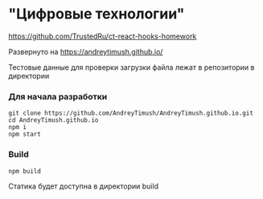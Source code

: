 # "Цифровые технологии"

https://github.com/TrustedRu/ct-react-hooks-homework

Развернуто на https://andreytimush.github.io/

Тестовые данные для проверки загрузки файла лежат в репозитории в директории 

### Для начала разработки

```
git clone https://github.com/AndreyTimush/AndreyTimush.github.io.git
cd AndreyTimush.github.io
npm i
npm start
```

### Build

```npm build```

Статика будет доступна в директории build